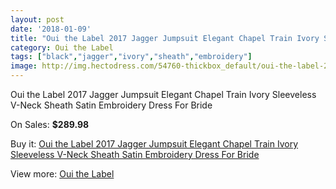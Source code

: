 ```yaml
---
layout: post
date: '2018-01-09'
title: "Oui the Label 2017 Jagger Jumpsuit Elegant Chapel Train Ivory Sleeveless V-Neck Sheath Satin Embroidery Dress For Bride"
category: Oui the Label
tags: ["black","jagger","ivory","sheath","embroidery"]
image: http://img.hectodress.com/54760-thickbox_default/oui-the-label-2017-jagger-jumpsuit-elegant-chapel-train-ivory-sleeveless-v-neck-sheath-satin-embroidery-dress-for-bride.jpg
---
```

Oui the Label 2017 Jagger Jumpsuit Elegant Chapel Train Ivory Sleeveless V-Neck Sheath Satin Embroidery Dress For Bride

On Sales: **$289.98**
<a href="https://www.hectodress.com/oui-the-label/17322-oui-the-label-2017-jagger-jumpsuit-elegant-chapel-train-ivory-sleeveless-v-neck-sheath-satin-embroidery-dress-for-bride.html"><amp-img layout="responsive" width="600" height="600" src="//img.hectodress.com/54760-thickbox_default/oui-the-label-2017-jagger-jumpsuit-elegant-chapel-train-ivory-sleeveless-v-neck-sheath-satin-embroidery-dress-for-bride.jpg" alt="Oui the Label 2017 Jagger Jumpsuit Elegant Chapel Train Ivory Sleeveless V-Neck Sheath Satin Embroidery Dress For Bride 0" /></a>
<a href="https://www.hectodress.com/oui-the-label/17322-oui-the-label-2017-jagger-jumpsuit-elegant-chapel-train-ivory-sleeveless-v-neck-sheath-satin-embroidery-dress-for-bride.html"><amp-img layout="responsive" width="600" height="600" src="//img.hectodress.com/54767-thickbox_default/oui-the-label-2017-jagger-jumpsuit-elegant-chapel-train-ivory-sleeveless-v-neck-sheath-satin-embroidery-dress-for-bride.jpg" alt="Oui the Label 2017 Jagger Jumpsuit Elegant Chapel Train Ivory Sleeveless V-Neck Sheath Satin Embroidery Dress For Bride 1" /></a>
<a href="https://www.hectodress.com/oui-the-label/17322-oui-the-label-2017-jagger-jumpsuit-elegant-chapel-train-ivory-sleeveless-v-neck-sheath-satin-embroidery-dress-for-bride.html"><amp-img layout="responsive" width="600" height="600" src="//img.hectodress.com/54766-thickbox_default/oui-the-label-2017-jagger-jumpsuit-elegant-chapel-train-ivory-sleeveless-v-neck-sheath-satin-embroidery-dress-for-bride.jpg" alt="Oui the Label 2017 Jagger Jumpsuit Elegant Chapel Train Ivory Sleeveless V-Neck Sheath Satin Embroidery Dress For Bride 2" /></a>
<a href="https://www.hectodress.com/oui-the-label/17322-oui-the-label-2017-jagger-jumpsuit-elegant-chapel-train-ivory-sleeveless-v-neck-sheath-satin-embroidery-dress-for-bride.html"><amp-img layout="responsive" width="600" height="600" src="//img.hectodress.com/54765-thickbox_default/oui-the-label-2017-jagger-jumpsuit-elegant-chapel-train-ivory-sleeveless-v-neck-sheath-satin-embroidery-dress-for-bride.jpg" alt="Oui the Label 2017 Jagger Jumpsuit Elegant Chapel Train Ivory Sleeveless V-Neck Sheath Satin Embroidery Dress For Bride 3" /></a>
<a href="https://www.hectodress.com/oui-the-label/17322-oui-the-label-2017-jagger-jumpsuit-elegant-chapel-train-ivory-sleeveless-v-neck-sheath-satin-embroidery-dress-for-bride.html"><amp-img layout="responsive" width="600" height="600" src="//img.hectodress.com/54764-thickbox_default/oui-the-label-2017-jagger-jumpsuit-elegant-chapel-train-ivory-sleeveless-v-neck-sheath-satin-embroidery-dress-for-bride.jpg" alt="Oui the Label 2017 Jagger Jumpsuit Elegant Chapel Train Ivory Sleeveless V-Neck Sheath Satin Embroidery Dress For Bride 4" /></a>
<a href="https://www.hectodress.com/oui-the-label/17322-oui-the-label-2017-jagger-jumpsuit-elegant-chapel-train-ivory-sleeveless-v-neck-sheath-satin-embroidery-dress-for-bride.html"><amp-img layout="responsive" width="600" height="600" src="//img.hectodress.com/54763-thickbox_default/oui-the-label-2017-jagger-jumpsuit-elegant-chapel-train-ivory-sleeveless-v-neck-sheath-satin-embroidery-dress-for-bride.jpg" alt="Oui the Label 2017 Jagger Jumpsuit Elegant Chapel Train Ivory Sleeveless V-Neck Sheath Satin Embroidery Dress For Bride 5" /></a>
<a href="https://www.hectodress.com/oui-the-label/17322-oui-the-label-2017-jagger-jumpsuit-elegant-chapel-train-ivory-sleeveless-v-neck-sheath-satin-embroidery-dress-for-bride.html"><amp-img layout="responsive" width="600" height="600" src="//img.hectodress.com/54762-thickbox_default/oui-the-label-2017-jagger-jumpsuit-elegant-chapel-train-ivory-sleeveless-v-neck-sheath-satin-embroidery-dress-for-bride.jpg" alt="Oui the Label 2017 Jagger Jumpsuit Elegant Chapel Train Ivory Sleeveless V-Neck Sheath Satin Embroidery Dress For Bride 6" /></a>
<a href="https://www.hectodress.com/oui-the-label/17322-oui-the-label-2017-jagger-jumpsuit-elegant-chapel-train-ivory-sleeveless-v-neck-sheath-satin-embroidery-dress-for-bride.html"><amp-img layout="responsive" width="600" height="600" src="//img.hectodress.com/54761-thickbox_default/oui-the-label-2017-jagger-jumpsuit-elegant-chapel-train-ivory-sleeveless-v-neck-sheath-satin-embroidery-dress-for-bride.jpg" alt="Oui the Label 2017 Jagger Jumpsuit Elegant Chapel Train Ivory Sleeveless V-Neck Sheath Satin Embroidery Dress For Bride 7" /></a>

Buy it: [Oui the Label 2017 Jagger Jumpsuit Elegant Chapel Train Ivory Sleeveless V-Neck Sheath Satin Embroidery Dress For Bride](https://www.hectodress.com/oui-the-label/17322-oui-the-label-2017-jagger-jumpsuit-elegant-chapel-train-ivory-sleeveless-v-neck-sheath-satin-embroidery-dress-for-bride.html "Oui the Label 2017 Jagger Jumpsuit Elegant Chapel Train Ivory Sleeveless V-Neck Sheath Satin Embroidery Dress For Bride")

View more: [Oui the Label](https://www.hectodress.com/349-oui-the-label "Oui the Label")